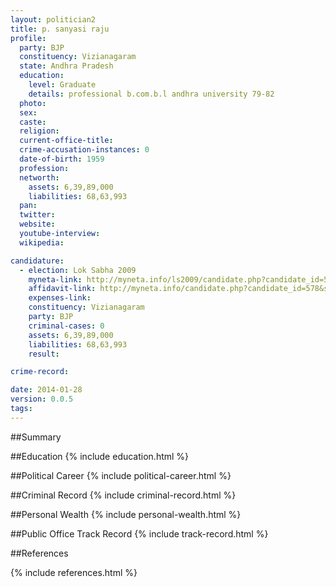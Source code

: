```yaml
---
layout: politician2
title: p. sanyasi raju
profile: 
  party: BJP
  constituency: Vizianagaram
  state: Andhra Pradesh
  education: 
    level: Graduate
    details: professional b.com.b.l andhra university 79-82
  photo: 
  sex: 
  caste: 
  religion: 
  current-office-title: 
  crime-accusation-instances: 0
  date-of-birth: 1959
  profession: 
  networth: 
    assets: 6,39,89,000
    liabilities: 68,63,993
  pan: 
  twitter: 
  website: 
  youtube-interview: 
  wikipedia: 

candidature: 
  - election: Lok Sabha 2009
    myneta-link: http://myneta.info/ls2009/candidate.php?candidate_id=578
    affidavit-link: http://myneta.info/candidate.php?candidate_id=578&scan=original
    expenses-link: 
    constituency: Vizianagaram 
    party: BJP
    criminal-cases: 0
    assets: 6,39,89,000
    liabilities: 68,63,993
    result:  

crime-record: 

date: 2014-01-28
version: 0.0.5
tags: 
---
```

##Summary


##Education
{% include education.html %}


##Political Career
{% include political-career.html %}


##Criminal Record
{% include criminal-record.html %}


##Personal Wealth
{% include personal-wealth.html %}


##Public Office Track Record
{% include track-record.html %}


##References


{% include references.html %}
